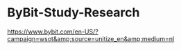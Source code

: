 # ByBit-Study-Research
https://www.bybit.com/en-US/?campaign=wsot&amp;source=unitize_en&amp;medium=nl
